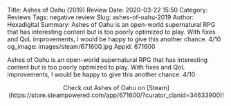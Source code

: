 Title: Ashes of Oahu (2019) Review
Date: 2020-03-22 15:50
Category: Reviews
Tags: negative review
Slug: ashes-of-oahu-2019
Author: Hexadigital
Summary: Ashes of Oahu is an open-world supernatural RPG that has interesting content but is too poorly optimized to play. With fixes and QoL improvements, I would be happy to give this another chance. 4/10
og_image: images/steam/671600.jpg
Appid: 671600

Ashes of Oahu is an open-world supernatural RPG that has interesting content but is too poorly optimized to play. With fixes and QoL improvements, I would be happy to give this another chance. 4/10

<center>Check out Ashes of Oahu on [Steam](https://store.steampowered.com/app/671600/?curator_clanid=34633900)!</center>
